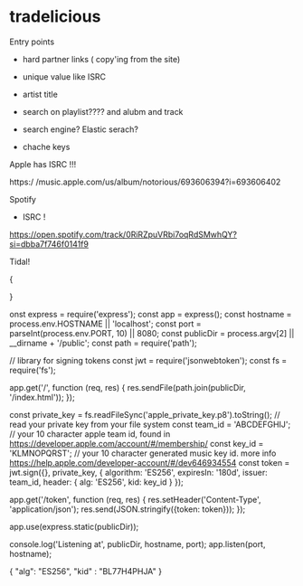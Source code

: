 # tradelicious

Entry points
- hard partner links ( copy'ing from the site)
- unique value like ISRC
- artist title 


- search  on playlist???? and alubm and track

- search engine? Elastic serach?
- chache keys

Apple has ISRC !!!

https:/
/music.apple.com/us/album/notorious/693606394?i=693606402

Spotify 
- ISRC !

https://open.spotify.com/track/0RiRZpuVRbi7oqRdSMwhQY?si=dbba7f746f0141f9


Tidal!

{

}


onst express = require('express');
const app = express();
const hostname = process.env.HOSTNAME || 'localhost';
const port = parseInt(process.env.PORT, 10) || 8080;
const publicDir = process.argv[2] || __dirname + '/public';
const path = require('path');

// library for signing tokens
const jwt = require('jsonwebtoken');
const fs = require('fs');

app.get('/', function (req, res) {
  res.sendFile(path.join(publicDir, '/index.html'));
});

const private_key = fs.readFileSync('apple_private_key.p8').toString(); // read your private key from your file system
const team_id = 'ABCDEFGHIJ'; // your 10 character apple team id, found in https://developer.apple.com/account/#/membership/
const key_id = 'KLMNOPQRST'; // your 10 character generated music key id. more info https://help.apple.com/developer-account/#/dev646934554
const token = jwt.sign({}, private_key, {
  algorithm: 'ES256',
  expiresIn: '180d',
  issuer: team_id,
  header: {
    alg: 'ES256',
    kid: key_id
  }
});

app.get('/token', function (req, res) {
  res.setHeader('Content-Type', 'application/json');
  res.send(JSON.stringify({token: token}));
});

app.use(express.static(publicDir));

console.log('Listening at', publicDir, hostname, port);
app.listen(port, hostname);


{
"alg": "ES256",
"kid" : "BL77H4PHJA"
}